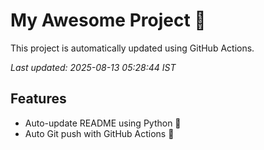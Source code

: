 # My Awesome Project 🚀

This project is automatically updated using GitHub Actions.

_Last updated: 2025-08-13 05:28:44 IST_

## Features
- Auto-update README using Python 🐍
- Auto Git push with GitHub Actions 🤖
